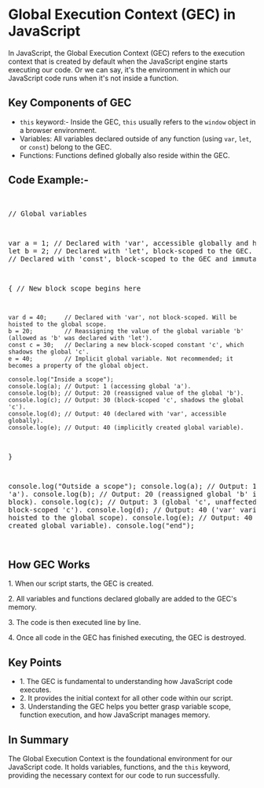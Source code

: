 <h1>Global Execution Context (GEC) in JavaScript</h1>
<p>In JavaScript, the Global Execution Context (GEC) refers to the execution context that is created by default when the JavaScript engine starts executing our code. Or we can say, it's the environment in which our JavaScript code runs when it's not inside a function.</p>
<h2>Key Components of GEC</h2>
<ul>
<li><code>this</code> keyword:- Inside the GEC, <code>this</code> usually refers to the <code>window</code> object in a browser environment.</li>
<li>Variables: All variables declared outside of any function (using <code>var</code>, <code>let</code>, or <code>const</code>) belong to the GEC.</li>
<li>Functions: Functions defined globally also reside within the GEC.</li>
</ul>
<h2>Code Example:- </h2>
<pre>

// Global variables

var a = 1;          // Declared with 'var', accessible globally and hoisted.
let b = 2;          // Declared with 'let', block-scoped to the GEC.
const c = 3;        // Declared with 'const', block-scoped to the GEC and immutable.

{
    // New block scope begins here
    
    var d = 40;     // Declared with 'var', not block-scoped. Will be hoisted to the global scope.
    b = 20;         // Reassigning the value of the global variable 'b' (allowed as 'b' was declared with 'let').
    const c = 30;   // Declaring a new block-scoped constant 'c', which shadows the global 'c'.
    e = 40;         // Implicit global variable. Not recommended; it becomes a property of the global object.

    console.log("Inside a scope");
    console.log(a); // Output: 1 (accessing global 'a').
    console.log(b); // Output: 20 (reassigned value of the global 'b').
    console.log(c); // Output: 30 (block-scoped 'c', shadows the global 'c').
    console.log(d); // Output: 40 (declared with 'var', accessible globally).
    console.log(e); // Output: 40 (implicitly created global variable).
}

console.log("Outside a scope");
console.log(a);     // Output: 1 (global 'a').
console.log(b);     // Output: 20 (reassigned global 'b' inside the block).
console.log(c);     // Output: 3 (global 'c', unaffected by the block-scoped 'c').
console.log(d);     // Output: 40 ('var' variable, hoisted to the global scope).
console.log(e);     // Output: 40 (implicitly created global variable).
console.log("end");

</pre>
<h2>How GEC Works</h2>
<p>1. When our script starts, the GEC is created.</p>
<p>2. All variables and functions declared globally are added to the GEC's memory.</p>
<p>3. The code is then executed line by line.</p>
<p>4. Once all code in the GEC has finished executing, the GEC is destroyed.</p>
<h2>Key Points</h2>
<ul>
<li>1. The GEC is fundamental to understanding how JavaScript code executes.</li>
<li>2. It provides the initial context for all other code within our script.</li>
<li>3. Understanding the GEC helps you better grasp variable scope, function execution, and how JavaScript manages memory.</li>
</ul>
<h2>In Summary</h2>
<p>The Global Execution Context is the foundational environment for our JavaScript code. It holds variables, functions, and the <code>this</code> keyword, providing the necessary context for our code to run successfully.</p>
</body>
</html>